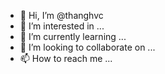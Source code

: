 - 👋 Hi, I’m @thanghvc
- 👀 I’m interested in ...
- 🌱 I’m currently learning ...
- 💞️ I’m looking to collaborate on ...
- 📫 How to reach me ...

<!---
thanghvc/thanghvc is a ✨ special ✨ repository because its `README.md` (this file) appears on your GitHub profile.
You can click the Preview link to take a look at your changes.
--->
